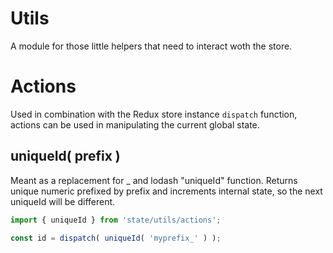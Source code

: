 Utils
========

A module for those little helpers that need to interact woth the store.

# Actions
Used in combination with the Redux store instance `dispatch` function, actions can be used in manipulating the current global state.

## uniqueId( prefix )
Meant as a replacement for _ and lodash "uniqueId" function.
Returns unique numeric prefixed by prefix and increments internal state, so the next uniqueId will be different.

```js
import { uniqueId } from 'state/utils/actions';

const id = dispatch( uniqueId( 'myprefix_' ) );
```

